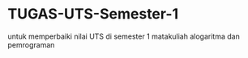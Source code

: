 # TUGAS-UTS-Semester-1
untuk memperbaiki nilai UTS di semester 1 matakuliah alogaritma dan pemrograman 

